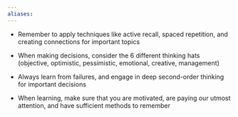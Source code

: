 ```yaml
---
aliases:
---
```


- Remember to apply techniques like active recall, spaced repetition, and creating connections for important topics
    
- When making decisions, consider the 6 different thinking hats (objective, optimistic, pessimistic, emotional, creative, management)
    
- Always learn from failures, and engage in deep second-order thinking for important decisions
    
- When learning, make sure that you are motivated, are paying our utmost attention, and have sufficient methods to remember
    
